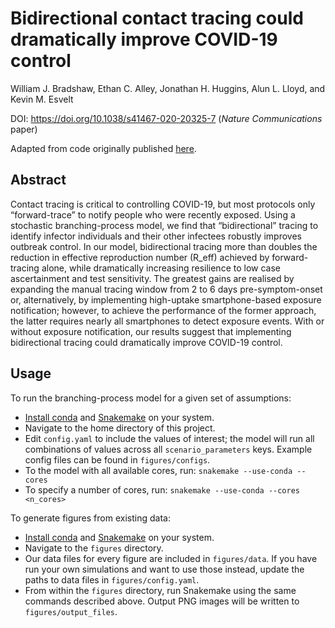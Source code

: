 # Bidirectional contact tracing could dramatically improve COVID-19 control

William J. Bradshaw, Ethan C. Alley, Jonathan H. Huggins, Alun L. Lloyd, and Kevin M. Esvelt

DOI: https://doi.org/10.1038/s41467-020-20325-7 (*Nature Communications* paper)

Adapted from code originally published [here](https://github.com/cmmid/ringbp). 
 
## Abstract 

Contact tracing is critical to controlling COVID-19, but most protocols only “forward-trace” to notify people who were recently exposed. Using a stochastic branching-process model, we find that “bidirectional” tracing to identify infector individuals and their other infectees robustly improves outbreak control. In our model, bidirectional tracing more than doubles the reduction in effective reproduction number (R_eff) achieved by forward-tracing alone, while dramatically increasing resilience to low case ascertainment and test sensitivity. The greatest gains are realised by expanding the manual tracing window from 2 to 6 days pre-symptom-onset or, alternatively, by implementing high-uptake smartphone-based exposure notification; however, to achieve the performance of the former approach, the latter requires nearly all smartphones to detect exposure events. With or without exposure notification, our results suggest that implementing bidirectional tracing could dramatically improve COVID-19 control.

## Usage

To run the branching-process model for a given set of assumptions:

- [Install conda](https://docs.conda.io/projects/conda/en/latest/user-guide/install/) and [Snakemake](https://snakemake.readthedocs.io/en/stable/getting_started/installation.html) on your system.
- Navigate to the home directory of this project.
- Edit `config.yaml` to include the values of interest; the model will run all combinations of values across all `scenario_parameters` keys. Example config files can be found in `figures/configs`.
- To the model with all available cores, run:
```snakemake --use-conda --cores```
- To specify a number of cores, run:
```snakemake --use-conda --cores <n_cores>```

To generate figures from existing data:

- [Install conda](https://docs.conda.io/projects/conda/en/latest/user-guide/install/) and [Snakemake](https://snakemake.readthedocs.io/en/stable/getting_started/installation.html) on your system.
- Navigate to the `figures` directory.
- Our data files for every figure are included in `figures/data`. If you have run your own simulations and want to use those instead, update the paths to data files in `figures/config.yaml`.
- From within the `figures` directory, run Snakemake using the same commands described above. Output PNG images will be written to `figures/output_files`.
